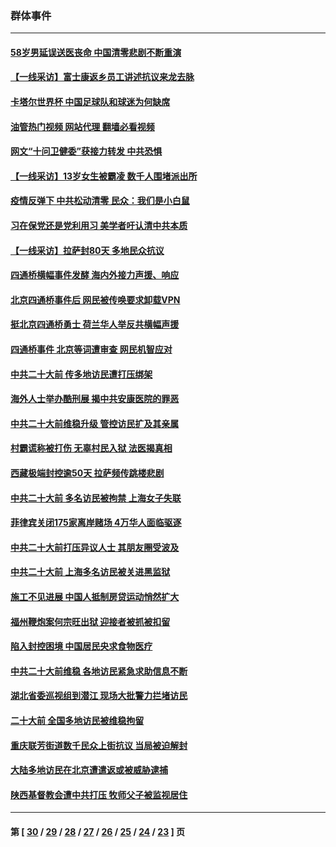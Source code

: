 ### 群体事件
---
#### [58岁男延误送医丧命 中国清零悲剧不断重演](../../pages/ncid279/n13873232.md?11261645) 
#### [【一线采访】富士康返乡员工讲述抗议来龙去脉](../../pages/ncid279/n13872845.md?11261645) 
#### [卡塔尔世界杯 中国足球队和球迷为何缺席](../../pages/ncid279/n13872447.md?11261645) 
#### [油管热门视频 网站代理 翻墙必看视频](http://138.2.39.72:81/youtube.html?epic-marker?11261645)
#### [网文“十问卫健委”获接力转发 中共恐惧](../../pages/ncid279/n13871038.md?11261645) 
#### [【一线采访】13岁女生被霸凌 数千人围堵派出所](../../pages/ncid279/n13870140.md?11261645) 
#### [疫情反弹下 中共松动清零 民众：我们是小白鼠](../../pages/ncid279/n13869278.md?11261645) 
#### [习在保党还是党利用习 美学者吁认清中共本质](../../pages/ncid279/n13857367.md?11261645) 
#### [【一线采访】拉萨封80天 多地民众抗议](../../pages/ncid279/n13853861.md?11261645) 
#### [四通桥横幅事件发酵 海内外接力声援、响应](../../pages/ncid279/n13849373.md?11261645) 
#### [北京四通桥事件后 网民被传唤要求卸载VPN](../../pages/ncid279/n13847833.md?11261645) 
#### [挺北京四通桥勇士 荷兰华人举反共横幅声援](../../pages/ncid279/n13846812.md?11261645) 
#### [四通桥事件 北京等词遭审查 网民机智应对](../../pages/ncid279/n13845578.md?11261645) 
#### [中共二十大前 传多地访民遭打压绑架](../../pages/ncid279/n13843740.md?11261645) 
#### [海外人士举办酷刑展 揭中共安康医院的罪恶](../../pages/ncid279/n13842499.md?11261645) 
#### [中共二十大前维稳升级 管控访民扩及其亲属](../../pages/ncid279/n13842240.md?11261645) 
#### [村霸谎称被打伤 无辜村民入狱 法医揭真相](../../pages/ncid279/n13838149.md?11261645) 
#### [西藏极端封控逾50天 拉萨频传跳楼悲剧](../../pages/ncid279/n13836551.md?11261645) 
#### [中共二十大前 多名访民被拘禁 上海女子失联](../../pages/ncid279/n13834363.md?11261645) 
#### [菲律宾关闭175家离岸赌场 4万华人面临驱逐](../../pages/ncid279/n13833169.md?11261645) 
#### [中共二十大前打压异议人士 其朋友圈受波及](../../pages/ncid279/n13833136.md?11261645) 
#### [中共二十大前 上海多名访民被关进黑监狱](../../pages/ncid279/n13829500.md?11261645) 
#### [施工不见进展 中国人抵制房贷运动悄然扩大](../../pages/ncid279/n13828435.md?11261645) 
#### [福州鞭炮案何宗旺出狱 迎接者被抓被扣留](../../pages/ncid279/n13824304.md?11261645) 
#### [陷入封控困境 中国居民央求食物医疗](../../pages/ncid279/n13823589.md?11261645) 
#### [中共二十大前维稳 各地访民紧急求助信息不断](../../pages/ncid279/n13822888.md?11261645) 
#### [湖北省委巡视组到潜江 现场大批警力拦堵访民](../../pages/ncid279/n13820243.md?11261645) 
#### [二十大前 全国多地访民被维稳拘留](../../pages/ncid279/n13819431.md?11261645) 
#### [重庆联芳街道数千民众上街抗议 当局被迫解封](../../pages/ncid279/n13812220.md?11261645) 
#### [大陆多地访民在北京遭遣返或被威胁逮捕](../../pages/ncid279/n13812104.md?11261645) 
#### [陕西基督教会遭中共打压 牧师父子被监视居住](../../pages/ncid279/n13811611.md?11261645) 

---
#### 第 [ [30](./30.md?11261645) / [29](./29.md?11261645) / [28](./28.md?11261645) / [27](./27.md?11261645) / [26](./26.md?11261645) / [25](./25.md?11261645) / [24](./24.md?11261645) / [23](./23.md?11261645) ] 页
